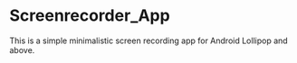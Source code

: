 # Screenrecorder_App
This is a simple minimalistic screen recording app for Android Lollipop and above.
